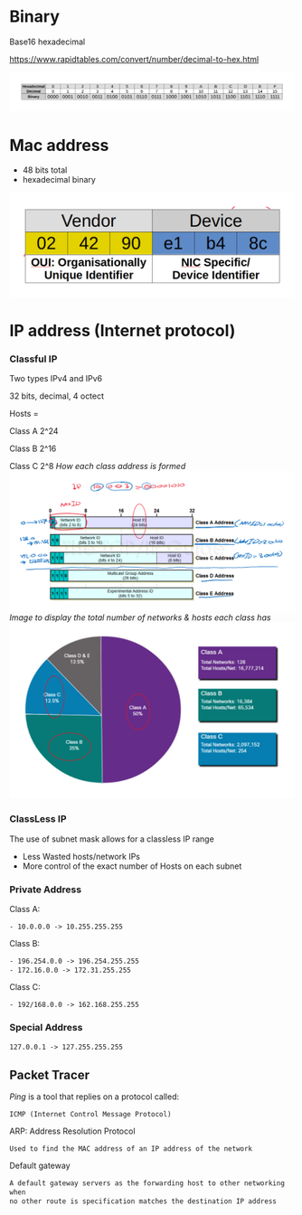 # Binary

Base16 hexadecimal

https://www.rapidtables.com/convert/number/decimal-to-hex.html

![img.png](img.png)

# Mac address

* 48 bits total
* hexadecimal binary

![img_1.png](img_1.png)

# IP address (Internet protocol)

### Classful IP

Two types IPv4 and IPv6

32 bits, decimal, 4 octect

Hosts =

Class A 2^24

Class B 2^16

Class C 2^8
*How each class address is formed*
![img_2.png](img_2.png)
*Image to display the total number of networks & hosts  each class has* 
![img_3.png](img_3.png)

### ClassLess IP 

The use of subnet mask allows for a classless IP range
- Less Wasted hosts/network IPs 
- More control of the exact number of Hosts on each subnet

### Private Address
Class A:

    - 10.0.0.0 -> 10.255.255.255 
Class B:

    - 196.254.0.0 -> 196.254.255.255
    - 172.16.0.0 -> 172.31.255.255
Class C:

    - 192/168.0.0 -> 162.168.255.255
### Special Address

    127.0.0.1 -> 127.255.255.255

## Packet Tracer

*Ping* is a tool that replies on a protocol called: 

    ICMP (Internet Control Message Protocol)

ARP: Address Resolution Protocol


    Used to find the MAC address of an IP address of the network

Default gateway


    A default gateway servers as the forwarding host to other networking when 
    no other route is specification matches the destination IP address 
